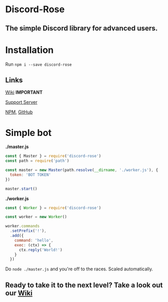 # Discord-Rose

## The simple Discord library for advanced users.

# Installation

Run `npm i --save discord-rose`

## Links

[Wiki](https://github.com/discord-rose/discord-rose/wiki) **IMPORTANT**

[Support Server](https://discord.gg/EdpA6qRHhs)

[NPM](https://npmjs.com/package/discord-rose), [GitHub](https://github.com/discord-rose/discord-rose)

# Simple bot

**./master.js**
```js
const { Master } = require('discord-rose')
const path = require('path')

const master = new Master(path.resolve(__dirname, './worker.js'), {
  token: 'BOT TOKEN'
})

master.start()
```

**./worker.js**
```js
const { Worker } = require('discord-rose')

const worker = new Worker()

worker.commands
  .setPrefix('!'),
  .add({
    command: 'hello',
    exec: (ctx) => {
      ctx.reply('World!')
    }
  })
```
Do `node ./master.js` and you're off to the races. Scaled automatically.

## Ready to take it to the next level? Take a look out our [Wiki](https://github.com/discord-rose/discord-rose/wiki)